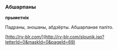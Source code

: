 ### Абшарпаны
**прыметнік**

Падраны, зношаны, абдзёрты. Абшарпанае паліто.

<a rel="author">[http://rv-blr.com/](http://rv-blr.com/slounik.jsp?letterId=0&maskId=0&pageId=69)</a>
